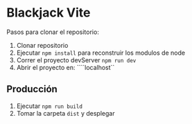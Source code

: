 # Blackjack Vite

Pasos para clonar el repositorio:

1. Clonar repositorio
2. Ejecutar ```npm install``` para reconstruir los modulos de node
3. Correr el proyecto devServer ```npm run dev```
4. Abrir el proyecto en: ````localhost`` 

## Producción

1. Ejecutar ```npm run build```
2. Tomar la carpeta ```dist``` y desplegar